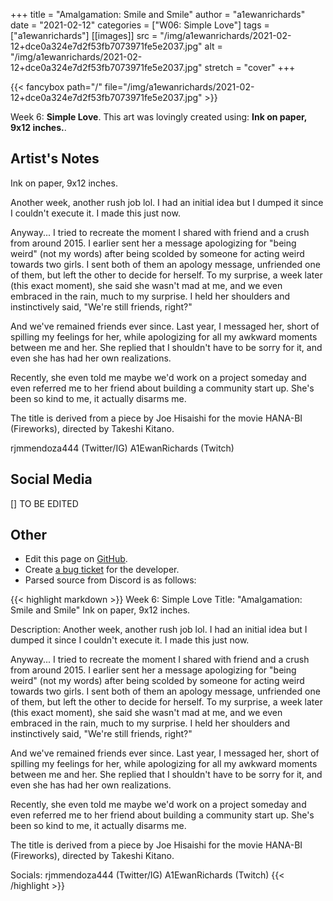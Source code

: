 +++
title =       "Amalgamation: Smile and Smile"
author =      "a1ewanrichards"
date =        "2021-02-12"
categories =  ["W06: Simple Love"]
tags =        ["a1ewanrichards"]
[[images]]
                      src = "/img/a1ewanrichards/2021-02-12+dce0a324e7d2f53fb7073971fe5e2037.jpg"
                      alt = "/img/a1ewanrichards/2021-02-12+dce0a324e7d2f53fb7073971fe5e2037.jpg"
                      stretch = "cover"
+++


{{< fancybox path="/" file="/img/a1ewanrichards/2021-02-12+dce0a324e7d2f53fb7073971fe5e2037.jpg" >}}


Week 6: **Simple Love**. This art was lovingly created using: **Ink on paper, 9x12 inches.**.

## Artist's Notes

Ink on paper, 9x12 inches.

Another week, another rush job lol. I had an initial idea but I dumped it since I couldn't execute it. I made this just now.

Anyway... I tried to recreate the moment I shared with friend and a crush from around 2015. I earlier sent her a message apologizing for "being weird" (not my words) after being scolded by someone for acting weird towards two girls. I sent both of them an apology message, unfriended one of them, but left the other to decide for herself. To my surprise, a week later (this exact moment), she said she wasn't mad at me, and we even embraced in the rain, much to my surprise. I held her shoulders and instinctively said, "We're still friends, right?"

And we've remained friends ever since. Last year, I messaged her, short of spilling my feelings for her, while apologizing for all my awkward moments between me and her. She replied that I shouldn't have to be sorry for it, and even she has had her own realizations.

Recently, she even told me maybe we'd work on a project someday and even referred me to her friend about building a community start up. She's been so kind to me, it actually disarms me.

The title is derived from a piece by Joe Hisaishi for the movie HANA-BI (Fireworks), directed by Takeshi Kitano.

rjmmendoza444 (Twitter/IG)
A1EwanRichards (Twitch)

## Social Media

[] TO BE EDITED

## Other

- Edit this page on [GitHub](https://github.com/teaminkling/web-refresh/edit/main/blog/content/blog/a1ewanrichards-week-6-634a.md).
- Create [a bug ticket](https://github.com/teaminkling/web-refresh/issues/new?assignees=&labels=bug&template=problem-report.md&title=) for the developer.
- Parsed source from Discord is as follows:

{{< highlight markdown >}}
Week 6: Simple Love
Title: "Amalgamation: Smile and Smile"
Ink on paper, 9x12 inches.

Description: Another week, another rush job lol. I had an initial idea but I dumped it since I couldn't execute it. I made this just now.

Anyway... I tried to recreate the moment I shared with friend and a crush from around 2015. I earlier sent her a message apologizing for "being weird" (not my words) after being scolded by someone for acting weird towards two girls. I sent both of them an apology message, unfriended one of them, but left the other to decide for herself. To my surprise, a week later (this exact moment), she said she wasn't mad at me, and we even embraced in the rain, much to my surprise. I held her shoulders and instinctively said, "We're still friends, right?"

And we've remained friends ever since. Last year, I messaged her, short of spilling my feelings for her, while apologizing for all my awkward moments between me and her. She replied that I shouldn't have to be sorry for it, and even she has had her own realizations.

Recently, she even told me maybe we'd work on a project someday and even referred me to her friend about building a community start up. She's been so kind to me, it actually disarms me.

The title is derived from a piece by Joe Hisaishi for the movie HANA-BI (Fireworks), directed by Takeshi Kitano.

Socials: rjmmendoza444 (Twitter/IG)
A1EwanRichards (Twitch)
{{< /highlight >}}
